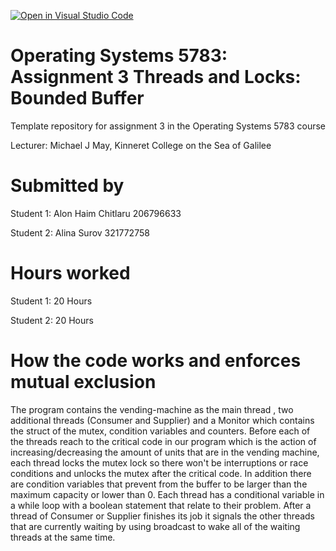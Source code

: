 [![Open in Visual Studio Code](https://classroom.github.com/assets/open-in-vscode-f059dc9a6f8d3a56e377f745f24479a46679e63a5d9fe6f495e02850cd0d8118.svg)](https://classroom.github.com/online_ide?assignment_repo_id=6630333&assignment_repo_type=AssignmentRepo)
# Operating Systems 5783: Assignment 3 Threads and Locks: Bounded Buffer
Template repository for assignment 3 in the Operating Systems 5783 course

Lecturer: Michael J May, Kinneret College on the Sea of Galilee

# Submitted by
Student 1: Alon Haim Chitlaru 206796633

Student 2: Alina Surov 321772758

# Hours worked

Student 1: 20 Hours

Student 2: 20 Hours

# How the code works and enforces mutual exclusion

The program contains the vending-machine as the main thread , two additional threads (Consumer and Supplier) and a Monitor which contains the struct of the mutex, condition variables and counters.
Before each of the threads reach to the critical code in our program which is the action of increasing/decreasing the amount of units that are in the vending machine, each thread locks the mutex lock so 
there won't be interruptions or race conditions and unlocks the mutex after the critical code.
In addition there are condition variables that prevent from the buffer to be larger than the maximum capacity or lower than 0.
Each thread has a conditional variable in a while loop with a boolean statement that relate to their problem.
After a thread of Consumer or Supplier finishes its job it signals the other threads that are currently waiting by using broadcast to wake all of the waiting threads at the same time.

